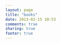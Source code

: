 ```yaml
---
layout: page
title: "books"
date: 2013-02-15 10:53
comments: true
sharing: true
footer: true
---
```

